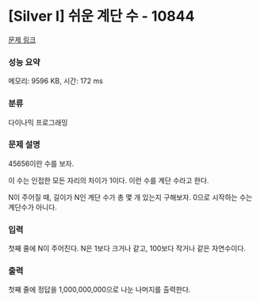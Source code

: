 # [Silver I] 쉬운 계단 수 - 10844 

[문제 링크](https://www.acmicpc.net/problem/10844) 

### 성능 요약

메모리: 9596 KB, 시간: 172 ms

### 분류

다이나믹 프로그래밍

### 문제 설명

<p>45656이란 수를 보자.</p>

<p>이 수는 인접한 모든 자리의 차이가 1이다. 이런 수를 계단 수라고 한다.</p>

<p>N이 주어질 때, 길이가 N인 계단 수가 총 몇 개 있는지 구해보자. 0으로 시작하는 수는 계단수가 아니다.</p>

### 입력 

 <p>첫째 줄에 N이 주어진다. N은 1보다 크거나 같고, 100보다 작거나 같은 자연수이다.</p>

### 출력 

 <p>첫째 줄에 정답을 1,000,000,000으로 나눈 나머지를 출력한다.</p>


